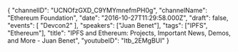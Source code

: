 {
    "channelID": "UCNOfzGXD_C9YMYmnefmPH0g",
    "channelName": "Ethereum Foundation",
    "date": "2016-10-27T11:29:58.000Z",
    "draft": false,
    "events": [
        "Devcon2"
    ],
    "speakers": ["Juan Benet"],
    "tags": ["IPFS", "Ethereum"],
    "title": "IPFS and Ethereum: Projects, Important News, Demos, and More - Juan Benet",
    "youtubeID": "Itb_2EMgBUI"
}
